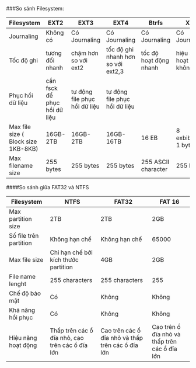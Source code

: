 ###So sánh Filesystem:

| Filesystem | EXT2 | EXT3 | EXT4 | Btrfs | XFS |
|------------|------|------|------|-------|-----|
| Journaling | Không có | Có Journaling | Có Journaling | Có Journaling | Có Journaling |
| Tốc độ ghi | tương đối nhanh | chậm hơn so với ext2 | tốc độ ghi nhanh hơn so với ext2,3 | tốc độ hoạt động nhanh | hiệu suất hoạt động không cao |
| Phục hồi dữ liệu | cần fsck để phục hồi dữ liệu | tự động file phục hồi dữ liệu | tự động file phục hồi dữ liệu | | |
| Max file size ( Block size 1KB-8KB) | 16GB-2TB  | 16GB-2TB | 16GB-16TB | 16 EB | 8 exbibytes-1 byte |
| Max filename size | 255 bytes | 255 bytes | 255 bytes | 255 ASCII character | 255 bytes |



####So sánh giữa FAT32 và NTFS

| Filesystem | NTFS | FAT32 | FAT 16 |
|------------|-------|------|--------|
| Max partition size | 2TB | 2TB | 2GB |
| Số file trên partition | Không hạn chế | Không hạn chế | 65000 |
| Max file size | Chỉ hạn chế bởi kích thước partition | 4GB | 2GB |
| File name lenght | 255 characters | 255 characters | 255 |
| Chế độ bảo mật | Có | Không | Không |
| Khả năng hồi phục | Có | Không | Không |
| Hiệu năng hoạt động | Thấp trên các ổ đĩa nhỏ, cao trên các ổ đĩa lớn | Cao trên các ổ đĩa nhỏ và thấp trên các ổ đĩa lớn | Cao trên ổ đĩa nhỏ và thấp trên các ổ đĩa lớn |
